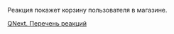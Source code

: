 
Реакция покажет корзину пользователя в магазине. 

[QNext. Перечень реакций](/ph/QNext-admin-reaction-about-05-01)